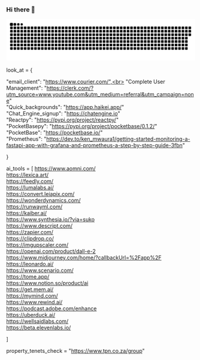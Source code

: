 <!-- 
[![MastHead]]
-->
### Hi there 👋

<!--
**jeanth20/jeanth20** is a ✨ _special_ ✨ repository because its `README.md` (this file) appears on your GitHub profile.
-->

![Snake animation](https://github.com/Sven-Bo/Sven-Bo/blob/output/github-contribution-grid-snake.svg)

<p>

look_at = {

"email_client": "https://www.courier.com/",<br>
"Complete User Management": "https://clerk.com/?utm_source=www.youtube.com&utm_medium=referral&utm_campaign=none" <br>
"Quick_backgrounds": "https://app.haikei.app/" <br>
"Chat_Engine_signup": "https://chatengine.io" <br>
"Reactpy": "https://pypi.org/project/reactpy/" <br>
"PocketBasepy": "https://pypi.org/project/pocketbase/0.1.2/" <br>
"PocketBase": "https://pocketbase.io/" <br>
"Prometheus": "https://dev.to/ken_mwaura1/getting-started-monitoring-a-fastapi-app-with-grafana-and-prometheus-a-step-by-step-guide-3fbn" <br>

}

ai_tools = [
    https://www.aomni.com/ <br>
    https://lexica.art/ <br>
    https://feedly.com/ <br>
    https://lumalabs.ai/ <br>
    https://convert.leiapix.com/ <br>
    https://wonderdynamics.com/ <br>
    https://runwayml.com/ <br>
    https://kaiber.ai/ <br>
    https://www.synthesia.io/?via=suko <br>
    https://www.descript.com/ <br>
    https://zapier.com/ <br>
    https://clipdrop.co/ <br>
    https://imgupscaler.com/ <br>
    https://openai.com/product/dall-e-2 <br>
    https://www.midjourney.com/home/?callbackUrl=%2Fapp%2F <br>
    https://leonardo.ai/ <br>
    https://www.scenario.com/ <br>
    https://tome.app/ <br>
    https://www.notion.so/product/ai <br>
    https://get.mem.ai/ <br>
    https://mymind.com/ <br>
    https://www.rewind.ai/ <br>
    https://podcast.adobe.com/enhance <br>
    https://uberduck.ai/ <br>
    https://wellsaidlabs.com/ <br>
    https://beta.elevenlabs.io/ <br>

] 

property_tenets_check = "https://www.tpn.co.za/group"

</p>

